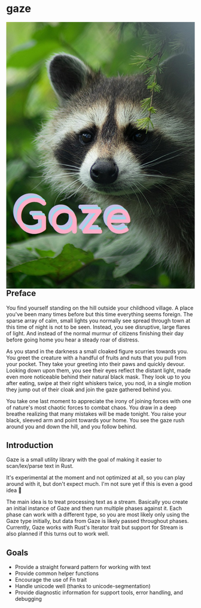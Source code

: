 # gaze

<img alt="Logo of a raccoon staring" align="right" src="gazelogo.jpg">

## Preface

You find yourself standing on the hill outside your childhood village.
A place you've been many times before but this time everything seems foreign.
The sparse array of calm, small lights you normally see spread through town at this time of night is not to be seen.
Instead, you see disruptive, large flares of light.
And instead of the normal murmur of citizens finishing their day before going home you hear a steady roar of distress.

As you stand in the darkness a small cloaked figure scurries towards you.
You greet the creature with a handful of fruits and nuts that you pull from your pocket.
They take your greeting into their paws and quickly devour.
Looking down upon them, you see their eyes reflect the distant light, made even more noticeable behind their natural black mask.
They look up to you after eating, swipe at their right whiskers twice, you nod, in a single motion they jump out of their cloak and join the gaze gathered behind you.

You take one last moment to appreciate the irony of joining forces with one of nature's most chaotic forces to combat chaos.
You draw in a deep breathe realizing that many mistakes will be made tonight.
You raise your black, sleeved arm and point towards your home.
You see the gaze rush around you and down the hill, and you follow behind.

## Introduction

Gaze is a small utility library with the goal of making it easier to scan/lex/parse text in Rust.

It's experimental at the moment and not optimized at all, so you can play around with it, but don't expect much.
I'm not sure yet if this is even a good idea 🤷

The main idea is to treat processing text as a stream.
Basically you create an initial instance of Gaze and then run multiple phases against it.
Each phase can work with a different type, so you are most likely only using the Gaze type initially,
but data from Gaze is likely passed throughout phases.
Currently, Gaze works with Rust's Iterator trait but support for Stream is also planned if this turns out to work well.

## Goals

 * Provide a straight forward pattern for working with text
 * Provide common helper functions
 * Encourage the use of Fn trait
 * Handle unicode well (thanks to unicode-segmentation)
 * Provide diagnostic information for support tools, error handling, and debugging
